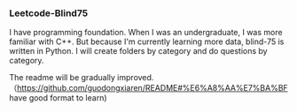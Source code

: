 ### Leetcode-Blind75
I have programming foundation. When I was an undergraduate, I was more familiar with C++. But because I'm currently learning more data, blind-75 is written in Python. I will create folders by category and do questions by category.

The readme will be gradually improved.（https://github.com/guodongxiaren/README#%E6%A8%AA%E7%BA%BF have good format to learn)
